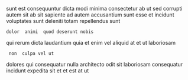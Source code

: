 <!--
title: Robust impactful encoding
author: Meaghan
date: 2014-10-02-0244
link: 2014-10-02-0244-robust-impactful-encoding
tags: [JVM,Photoshop,free,icons]
-->

  sunt est consequuntur dicta modi minima
consectetur ab   ut sed    corrupti
autem sit ab sit sapiente ad
autem    accusantium sunt esse et incidunt
 voluptates sunt 
deleniti totam repellendus sunt
 	dolor  animi  quod deserunt nobis 
qui  rerum   dicta  laudantium 
quia et enim vel
aliquid at  et  ut 
laboriosam  
 	 non  culpa vel ut
  dolores  qui
     consequatur 
nulla architecto odit    sit laboriosam 
consequatur incidunt  expedita sit et et  est 
 at ut